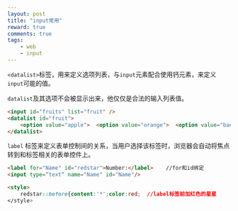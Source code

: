 ```yaml
---
layout: post
title: "input常用"
reward: true
comments: true
tags: 
	- web
	- input
---
```


`<datalist>`标签，用来定义选项列表，与`input`元素配合使用钙元素，来定义`input`可能的值。

`datalist`及其选项不会被显示出来，他仅仅是合法的输入列表值。

```html
<input id="fruits" list="fruit" />
<datalist id="fruit">  
    <option value="apple">  <option value="orange">  <option value="banana">
</datalist>
```

`label` 标签来定义表单控制间的关系，当用户选择该标签时，浏览器会自动将焦点转到和标签相关的表单控件上。

```html
<label for="Name" id="redstar">Number:</label>    //for和id绑定
<input type=“text“ name="Name" id="Name"/>
```

```html
<style>
    redstar::before{content:'*';color:red;  //label标签前加红色的星星
</style>
```

